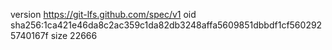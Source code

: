 version https://git-lfs.github.com/spec/v1
oid sha256:1ca421e46da8c2ac359c1da82db3248affa5609851dbbdf1cf5602925740167f
size 22666
